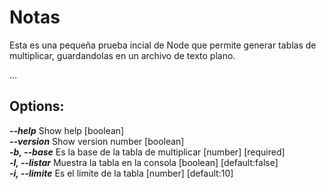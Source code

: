 # Notas

Esta es una pequeña prueba incial de Node que permite generar tablas de multiplicar, guardandolas en un archivo de texto plano.

...

## Options:

***--help***          Show help                                  [boolean]  
***--version***       Show version number                        [boolean]  
***-b, --base***      Es la base de la tabla de multiplicar      [number]   [required]  
***-l, --listar***    Muestra la tabla en la consola             [boolean]  [default:false]  
***-i, --limite***    Es el limite de la tabla                   [number]   [default:10]  

